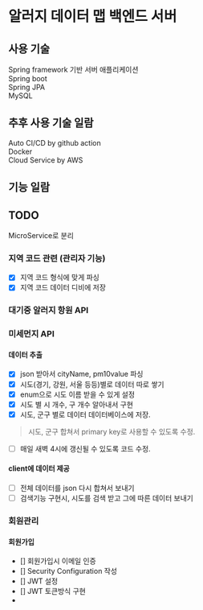 # 알러지 데이터 맵 백엔드 서버 

## 사용 기술
Spring framework 기반 서버 애플리케이션 <br>
Spring boot <br>
Spring JPA <br>
MySQL 

## 추후 사용 기술 일람
Auto CI/CD by github action <br>
Docker <br>
Cloud Service by AWS

## 기능 일람

## TODO
MicroService로 분리


### 지역 코드 관련 (관리자 기능)
- [x] 지역 코드 형식에 맞게 파싱
- [x] 지역 코드 데이터 디비에 저장

### 대기중 알러지 항원 API 


### 미세먼지 API
#### 데이터 추출
- [x] json 받아서 cityName, pm10value 파싱
- [x] 시도(경기, 강원, 서울 등등)별로 데이터 따로 쌓기
- [x] enum으로 시도 이름 받을 수 있게 설정
- [x] 시도 별 시 개수, 구 개수 알아내서 구현
- [x] 시도, 군구 별로 데이터 데이터베이스에 저장.
> 시도, 군구 합쳐서 primary key로 사용할 수 있도록 수정.
- [ ] 매일 새벽 4시에 갱신될 수 있도록 코드 수정.

#### client에 데이터 제공
- [ ] 전체 데이터를 json 다시 합쳐서 보내기
- [ ] 검색기능 구현시, 시도를 검색 받고 그에 따른 데이터 보내기

### 회원관리

#### 회원가입
- [] 회원가입시 이메일 인증
- [] Security Configuration 작성
- [] JWT 설정
- [] JWT 토큰방식 구현
- 